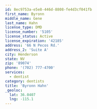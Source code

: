 ```yaml
---
id: 8ec9753a-e5e8-446d-8808-fe4d3cf041fb
first_name: Byronn
middle_name: Gene
last_name: Hahn
license_type: DMD
license_number: '5105'
license_status: Active
license_expiration: '42185'
address: '66 N Pecos Rd.'
address_2: 'Suite A'
city: Henderson
state: NV
zip: '89074'
phone: '(702) 777-4700'
services:
  - dentist
category: dentists
title: 'Byronn Hahn'
_geoloc:
  lat: 36.0407
  lng: -115.1
---
```

